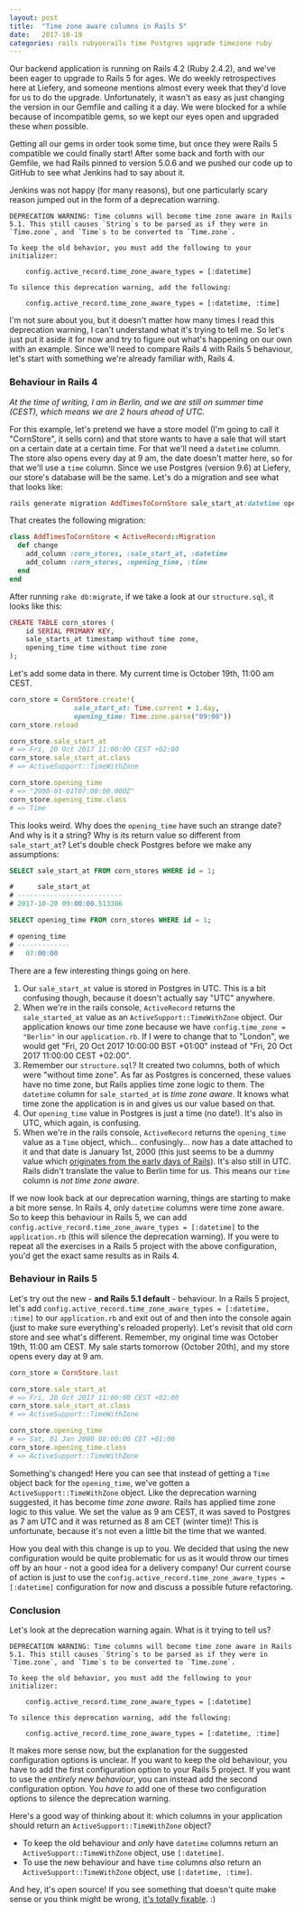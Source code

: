 ```yaml
---
layout: post
title:  "Time zone aware columns in Rails 5"
date:   2017-10-19
categories: rails rubyonrails time Postgres upgrade timezone ruby
---
```


Our backend application is running on Rails 4.2 (Ruby 2.4.2), and we've been eager to upgrade to Rails 5 for ages. We do weekly retrospectives here at Liefery, and someone mentions almost every week that they'd love for us to do the upgrade. Unfortunately, it wasn't as easy as just changing the version in our Gemfile and calling it a day. We were blocked for a while because of incompatible gems, so we kept our eyes open and upgraded these when possible.

Getting all our gems in order took some time, but once they were Rails 5 compatible we could finally start! After some back and forth with our Gemfile, we had Rails pinned to version 5.0.6 and we pushed our code up to GitHub to see what Jenkins had to say about it.

Jenkins was not happy (for many reasons), but one particularly scary reason jumped out in the form of a deprecation warning.

```
DEPRECATION WARNING: Time columns will become time zone aware in Rails 5.1. This still causes `String`s to be parsed as if they were in `Time.zone`, and `Time`s to be converted to `Time.zone`.

To keep the old behavior, you must add the following to your initializer:

    config.active_record.time_zone_aware_types = [:datetime]

To silence this deprecation warning, add the following:

    config.active_record.time_zone_aware_types = [:datetime, :time]
```

I'm not sure about you, but it doesn't matter how many times I read this deprecation warning, I can't understand what it's trying to tell me. So let's just put it aside it for now and try to figure out what's happening on our own with an example. Since we'll need to compare Rails 4 with Rails 5 behaviour, let's start with something we're already familiar with, Rails 4.

### Behaviour in Rails 4

*At the time of writing, I am in Berlin, and we are still on summer time (CEST), which means we are 2 hours ahead of UTC.*

For this example, let's pretend we have a store model (I'm going to call it "CornStore", it sells corn) and that store wants to have a sale that will start on a certain date at a certain time. For that we'll need a `datetime` column. The store also opens every day at 9 am, the date doesn't matter here, so for that we'll use a `time` column. Since we use Postgres (version 9.6) at Liefery, our store's database will be the same. Let's do a migration and see what that looks like:

```ruby
rails generate migration AddTimesToCornStore sale_start_at:datetime opening_time:time
```

That creates the following migration:

```ruby
class AddTimesToCornStore < ActiveRecord::Migration
  def change
    add_column :corn_stores, :sale_start_at, :datetime
    add_column :corn_stores, :opening_time, :time
  end
end
```

After running `rake db:migrate`, if we take a look at our `structure.sql`, it looks like this:

```ruby
CREATE TABLE corn_stores (
    id SERIAL PRIMARY KEY,
    sale_starts_at timestamp without time zone,
    opening_time time without time zone
);
```

Let's add some data in there. My current time is October 19th, 11:00 am CEST.

```ruby
corn_store = CornStore.create!(
                sale_start_at: Time.current + 1.day,
                opening_time: Time.zone.parse("09:00"))
corn_store.reload

corn_store.sale_start_at
# => Fri, 20 Oct 2017 11:00:00 CEST +02:00
corn_store.sale_start_at.class
# => ActiveSupport::TimeWithZone

corn_store.opening_time
# => "2000-01-01T07:00:00.000Z"
corn_store.opening_time.class
# => Time
```

This looks weird. Why does the `opening_time` have such an strange date? And why is it a string? Why is its return value so different from `sale_start_at`? Let's double check Postgres before we make any assumptions:

```sql
SELECT sale_start_at FROM corn_stores WHERE id = 1;

#      sale_start_at
# --------------------------
# 2017-10-20 09:00:00.513386

SELECT opening_time FROM corn_stores WHERE id = 1;

# opening_time
# -------------
#   07:00:00
```

There are a few interesting things going on here.

1. Our `sale_start_at` value is stored in Postgres in UTC. This is a bit confusing though, because it doesn't actually say "UTC" anywhere.
2. When we're in the rails console, `ActiveRecord` returns the `sale_started_at` value as an `ActiveSupport::TimeWithZone` object. Our application knows our time zone because we have `config.time_zone = "Berlin"` in our `application.rb`. If I were to change that to "London", we would get "Fri, 20 Oct 2017 10:00:00 BST +01:00" instead of "Fri, 20 Oct 2017 11:00:00 CEST +02:00".
3. Remember our `structure.sql`? It created two columns, both of which were "without time zone". As far as Postgres is concerned, these values have no time zone, but Rails applies time zone logic to them. The `datetime` column for `sale_started_at` is *time zone aware*. It knows what time zone the application is in and gives us our value based on that.
4. Our `opening_time` value in Postgres is just a time (no date!). It's also in UTC, which again, is confusing.
5. When we're in the rails console, `ActiveRecord` returns the `opening_time` value as a `Time` object, which... confusingly... now has a date attached to it and that date is January 1st, 2000 (this just seems to be a dummy value which [originates from the early days of Rails](https://github.com/rails/rails/blob/b3df95985a449fd155868b4ec04a556530a03e6c/activerecord/lib/active_record/connection_adapters/abstract/schema_definitions.rb#L78)). It's also still in UTC. Rails didn't translate the value to Berlin time for us. This means our `time` column is *not time zone aware*.

If we now look back at our deprecation warning, things are starting to make a bit more sense. In Rails 4, only `datetime` columns were time zone aware. So to keep this behaviour in Rails 5, we can add `config.active_record.time_zone_aware_types = [:datetime]` to the `application.rb` (this will silence the deprecation warning). If you were to repeat all the exercises in a Rails 5 project with the above configuration, you'd get the exact same results as in Rails 4.

### Behaviour in Rails 5

Let's try out the new - **and Rails 5.1 default** - behaviour. In a Rails 5 project, let's add `config.active_record.time_zone_aware_types = [:datetime, :time]` to our `application.rb` and exit out of and then into the console again (just to make sure everything's reloaded properly). Let's revisit that old corn store and see what's different. Remember, my original time was October 19th, 11:00 am CEST. My sale starts tomorrow (October 20th), and my store opens every day at 9 am.

```ruby
corn_store = CornStore.last

corn_store.sale_start_at
# => Fri, 20 Oct 2017 11:00:00 CEST +02:00
corn_store.sale_start_at.class
# => ActiveSupport::TimeWithZone

corn_store.opening_time
# => Sat, 01 Jan 2000 08:00:00 CET +01:00
corn_store.opening_time.class
# => ActiveSupport::TimeWithZone
```

Something's changed! Here you can see that instead of getting a `Time` object back for the `opening_time`, we've gotten a `ActiveSupport::TimeWithZone` object. Like the deprecation warning suggested, it has become *time zone aware*. Rails has applied time zone logic to this value. We set the value as 9 am CEST, it was saved to Postgres as 7 am UTC and it was returned as 8 am CET (winter time)! This is unfortunate, because it's not even a little bit the time that we wanted.

How you deal with this change is up to you. We decided that using the new configuration would be quite problematic for us as it would throw our times off by an hour - not a good idea for a delivery company! Our current course of action is just to use the `config.active_record.time_zone_aware_types = [:datetime]` configuration for now and discuss a possible future refactoring.

### Conclusion

Let's look at the deprecation warning again. What is it trying to tell us?

```
DEPRECATION WARNING: Time columns will become time zone aware in Rails 5.1. This still causes `String`s to be parsed as if they were in `Time.zone`, and `Time`s to be converted to `Time.zone`.

To keep the old behavior, you must add the following to your initializer:

    config.active_record.time_zone_aware_types = [:datetime]

To silence this deprecation warning, add the following:

    config.active_record.time_zone_aware_types = [:datetime, :time]
```

It makes more sense now, but the explanation for the suggested configuration options is unclear. If you want to keep the old behaviour, you have to add the first configuration option to your Rails 5 project. If you want to use the *entirely new behaviour*, you can instead add the second configuration option. You *have to* add one of these two configuration options to silence the deprecation warning.

Here's a good way of thinking about it: which columns in your application should return an `ActiveSupport::TimeWithZone` object?

* To keep the old behaviour and *only* have `datetime` columns return an `ActiveSupport::TimeWithZone` object, use `[:datetime]`.
* To use the new behaviour and have `time` columns *also* return an `ActiveSupport::TimeWithZone` object, use `[:datetime, :time]`.

And hey, it's open source! If you see something that doesn't quite make sense or you think might be wrong, [it's totally fixable](https://github.com/rails/rails/pull/30954). :)